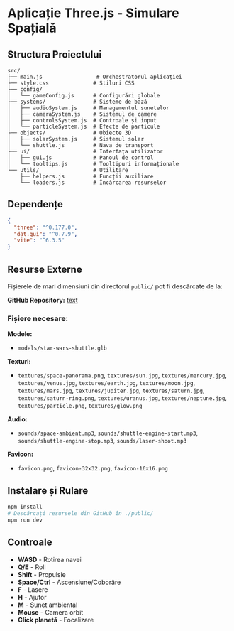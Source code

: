 # Aplicație Three.js - Simulare Spațială

## Structura Proiectului

```
src/
├── main.js                 # Orchestratorul aplicației
├── style.css              # Stiluri CSS
├── config/
│   └── gameConfig.js      # Configurări globale
├── systems/               # Sisteme de bază
│   ├── audioSystem.js     # Managementul sunetelor
│   ├── cameraSystem.js    # Sistemul de camere
│   ├── controlsSystem.js  # Controale și input
│   └── particleSystem.js  # Efecte de particule
├── objects/               # Obiecte 3D
│   ├── solarSystem.js     # Sistemul solar
│   └── shuttle.js         # Nava de transport
├── ui/                    # Interfața utilizator
│   ├── gui.js             # Panoul de control
│   └── tooltips.js        # Tooltipuri informaționale
└── utils/                 # Utilitare
    ├── helpers.js         # Funcții auxiliare
    └── loaders.js         # Încărcarea resurselor
```

## Dependențe

```json
{
  "three": "^0.177.0",
  "dat.gui": "^0.7.9",
  "vite": "^6.3.5"
}
```

## Resurse Externe

Fișierele de mari dimensiuni din directorul `public/` pot fi descărcate de la:

**GitHub Repository:** [text](https://github.com/MOUNAJEDK/threejs-project)

### Fișiere necesare:

**Modele:**
- `models/star-wars-shuttle.glb`

**Texturi:**
- `textures/space-panorama.png`, `textures/sun.jpg`, `textures/mercury.jpg`, `textures/venus.jpg`, `textures/earth.jpg`, `textures/moon.jpg`, `textures/mars.jpg`, `textures/jupiter.jpg`, `textures/saturn.jpg`, `textures/saturn-ring.png`, `textures/uranus.jpg`, `textures/neptune.jpg`, `textures/particle.png`, `textures/glow.png`

**Audio:**
- `sounds/space-ambient.mp3`, `sounds/shuttle-engine-start.mp3`, `sounds/shuttle-engine-stop.mp3`, `sounds/laser-shoot.mp3`

**Favicon:**
- `favicon.png`, `favicon-32x32.png`, `favicon-16x16.png`

## Instalare și Rulare

```bash
npm install
# Descărcați resursele din GitHub în ./public/
npm run dev
```

## Controale

- **WASD** - Rotirea navei
- **Q/E** - Roll
- **Shift** - Propulsie
- **Space/Ctrl** - Ascensiune/Coborâre
- **F** - Lasere
- **H** - Ajutor
- **M** - Sunet ambiental
- **Mouse** - Camera orbit
- **Click planetă** - Focalizare